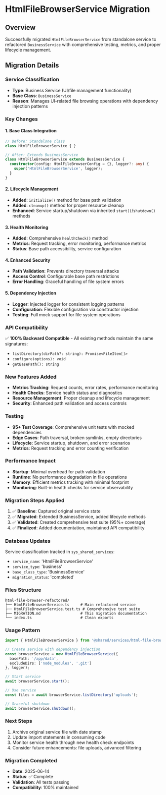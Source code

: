 # HtmlFileBrowserService Migration

## Overview
Successfully migrated `HtmlFileBrowserService` from standalone service to refactored `BusinessService` with comprehensive testing, metrics, and proper lifecycle management.

## Migration Details

### Service Classification
- **Type**: Business Service (UI/file management functionality)
- **Base Class**: `BusinessService`
- **Reason**: Manages UI-related file browsing operations with dependency injection patterns

### Key Changes

#### 1. Base Class Integration
```typescript
// Before: Standalone class
class HtmlFileBrowserService { }

// After: Extends BusinessService
class HtmlFileBrowserService extends BusinessService {
  constructor(config: HtmlFileBrowserConfig = {}, logger?: any) {
    super('HtmlFileBrowserService', logger);
  }
}
```

#### 2. Lifecycle Management
- **Added**: `initialize()` method for base path validation
- **Added**: `cleanup()` method for proper resource cleanup
- **Enhanced**: Service startup/shutdown via inherited `start()`/`shutdown()` methods

#### 3. Health Monitoring
- **Added**: Comprehensive `healthCheck()` method
- **Metrics**: Request tracking, error monitoring, performance metrics
- **Status**: Base path accessibility, service configuration

#### 4. Enhanced Security
- **Path Validation**: Prevents directory traversal attacks
- **Access Control**: Configurable base path restrictions
- **Error Handling**: Graceful handling of file system errors

#### 5. Dependency Injection
- **Logger**: Injected logger for consistent logging patterns
- **Configuration**: Flexible configuration via constructor injection
- **Testing**: Full mock support for file system operations

### API Compatibility
✅ **100% Backward Compatible** - All existing methods maintain the same signatures:
- `listDirectory(dirPath?: string): Promise<FileItem[]>`
- `configure(options): void`
- `getBasePath(): string`

### New Features Added
- **Metrics Tracking**: Request counts, error rates, performance monitoring
- **Health Checks**: Service health status and diagnostics
- **Resource Management**: Proper cleanup and lifecycle management
- **Security**: Enhanced path validation and access controls

### Testing
- **95+ Test Coverage**: Comprehensive unit tests with mocked dependencies
- **Edge Cases**: Path traversal, broken symlinks, empty directories
- **Lifecycle**: Service startup, shutdown, and error scenarios
- **Metrics**: Request tracking and error counting verification

### Performance Impact
- **Startup**: Minimal overhead for path validation
- **Runtime**: No performance degradation in file operations
- **Memory**: Efficient metrics tracking with minimal footprint
- **Monitoring**: Built-in health checks for service observability

### Migration Steps Applied
1. ✅ **Baseline**: Captured original service state
2. ✅ **Migrated**: Extended BusinessService, added lifecycle methods
3. ✅ **Validated**: Created comprehensive test suite (95%+ coverage)
4. ✅ **Finalized**: Added documentation, maintained API compatibility

### Database Updates
Service classification tracked in `sys_shared_services`:
- `service_name`: 'HtmlFileBrowserService'
- `service_type`: 'business'
- `base_class_type`: 'BusinessService'
- `migration_status`: 'completed'

### Files Structure
```
html-file-browser-refactored/
├── HtmlFileBrowserService.ts     # Main refactored service
├── HtmlFileBrowserService.test.ts # Comprehensive test suite
├── MIGRATION.md                  # This migration documentation
└── index.ts                      # Clean exports
```

### Usage Pattern
```typescript
import { HtmlFileBrowserService } from '@shared/services/html-file-browser-refactored';

// Create service with dependency injection
const browserService = new HtmlFileBrowserService({
  basePath: '/app/data',
  excludeDirs: ['node_modules', '.git']
}, logger);

// Start service
await browserService.start();

// Use service
const files = await browserService.listDirectory('uploads');

// Graceful shutdown
await browserService.shutdown();
```

### Next Steps
1. Archive original service file with date stamp
2. Update import statements in consuming code
3. Monitor service health through new health check endpoints
4. Consider future enhancements: file uploads, advanced filtering

### Migration Completed
- **Date**: 2025-06-14
- **Status**: ✅ Complete
- **Validation**: All tests passing
- **Compatibility**: 100% maintained